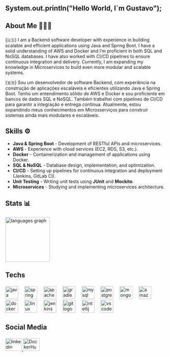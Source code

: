 <h2 align="left">System.out.println("Hello World, I`m Gustavo");</h2>

###

<h2 align="left">About Me 👨🏻‍💻</h2>

###

<p align="left"> (🇺🇸) I am a Backend software developer with experience in building scalable and efficient applications using Java and Spring Boot. I have a solid understanding of AWS and Docker and I’m proficient in both SQL and NoSQL databases. I have also worked with CI/CD pipelines to ensure continuous integration and delivery. Currently, I am expanding my knowledge in Microservices to build even more modular and scalable systems.

<p>
  (🇧🇷) Sou um desenvolvedor de software Backend, com experiência na construção de aplicações escaláveis e eficientes utilizando Java e Spring Boot. Tenho um entendimento sólido de AWS e Docker e sou proficiente em bancos de dados SQL e NoSQL. Também trabalhei com pipelines de CI/CD para garantir a integração e entrega contínua. Atualmente, estou expandindo meus conhecimentos em Microsserviços para construir sistemas ainda mais modulares e escaláveis.
</p>

## Skills ⚙️

- **Java & Spring Boot** - Development of RESTful APIs and microservices.
- **AWS** - Experience with cloud services (EC2, RDS, S3, etc.).
- **Docker** - Containerization and management of applications using Docker.
- **SQL & NoSQL** - Database design, implementation, and optimization.
- **CI/CD** - Setting up pipelines for continuous integration and deployment (Jenkins, GitLab CI).
- **Unit Testing** - Writing unit tests using **JUnit** and **Mockito**.
- **Microservices** - Studying and implementing microservices architecture.
</p>

###

<h2 align="left">Stats 📊</h2>

###

<div align="left">
  <img src="https://github-readme-stats.vercel.app/api/top-langs?username=GustavoQueiros&locale=en&hide_title=false&layout=compact&card_width=320&langs_count=6&theme=dark&hide_border=false&order=2" height="140" alt="languages graph"  />
</div>

###

<h2 align="left">Techs</h2>

###

<div align="left">
  <img src="https://cdn.jsdelivr.net/gh/devicons/devicon/icons/java/java-original.svg" height="40" alt="java logo"  />
  <img width="12" />
  <img src="https://cdn.jsdelivr.net/gh/devicons/devicon/icons/spring/spring-original-wordmark.svg" height="40" alt="spring logo"  />
  <img width="12" />
  <img src="https://cdn.jsdelivr.net/gh/devicons/devicon/icons/apache/apache-original.svg" height="40" alt="apache logo"  />
  <img width="12" />
  <img src="https://cdn.jsdelivr.net/gh/devicons/devicon/icons/gradle/gradle-original.svg" height="40" alt="gradle logo"  />
  <img width="12" />
  <img src="https://cdn.jsdelivr.net/gh/devicons/devicon/icons/mysql/mysql-original-wordmark.svg" height="40" alt="mysql logo"  />
  <img width="12" />
  <img src="https://cdn.jsdelivr.net/gh/devicons/devicon/icons/postgresql/postgresql-plain-wordmark.svg" height="40" alt="postgresql logo"  />
  <img width="12" />
  <img src="https://cdn.jsdelivr.net/gh/devicons/devicon/icons/mongodb/mongodb-plain-wordmark.svg" height="40" alt="mongodb logo"  />
  <img width="12" />
  <img src="https://cdn.jsdelivr.net/gh/devicons/devicon/icons/amazonwebservices/amazonwebservices-plain-wordmark.svg" height="40" alt="amazonwebservices logo"  />
  <img width="12" />
  <img src="https://cdn.jsdelivr.net/gh/devicons/devicon/icons/docker/docker-plain-wordmark.svg" height="40" alt="docker logo"  />
  <img width="12" />
  <img src="https://cdn.jsdelivr.net/gh/devicons/devicon/icons/linux/linux-original.svg" height="40" alt="linux logo"  />
  <img width="12" />
  <img src="https://cdn.jsdelivr.net/gh/devicons/devicon/icons/jenkins/jenkins-original.svg" height="40" alt="jenkins logo"  />
  <img width="12" />
  <img src="https://cdn.jsdelivr.net/gh/devicons/devicon/icons/git/git-original.svg" height="40" alt="git logo"  />
  <img width="12" />
  <img src="https://cdn.jsdelivr.net/gh/devicons/devicon/icons/intellij/intellij-original.svg" height="40" alt="intellij logo"  />
  <img width="12" />
  <img src="https://cdn.jsdelivr.net/gh/devicons/devicon/icons/vscode/vscode-original.svg" height="40" alt="vscode logo"  />
</div>

###

<h2 align="left">Social Media</h2>

###

<div align="left">
  <a href="https://www.linkedin.com/in/gustavoqueiros/" target="_blank" rel="noopener noreferrer">
    <img src="https://raw.githubusercontent.com/maurodesouza/profile-readme-generator/master/src/assets/icons/social/linkedin/default.svg" width="52" height="40" alt="linkedin logo"/>
  </a>
  <a href="https://hub.docker.com/u/gustavoq523" target="_blank" rel="noopener noreferrer">
    <img src="https://www.svgrepo.com/show/349342/docker.svg" width="52" height="40" alt="DockerHub logo"/>
  </a>
</div>


###
